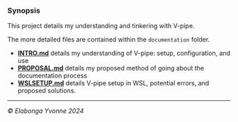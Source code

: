 ### Synopsis
This project details my understanding and tinkering with V-pipe.

The more detailed files are contained within the `documentation` folder.

- [**INTRO.md**](https://github.com/elabongaatuo/V-pipe/blob/main/documentation/INTRO.md) details my understanding of V-pipe: setup, configuration, and use
- [**PROPOSAL.md**](https://github.com/elabongaatuo/V-pipe/blob/main/documentation/PROPOSAL.md) details my proposed method of going about the documentation process
- [**WSLSETUP.md**](https://github.com/elabongaatuo/V-pipe/blob/main/documentation/WSLSETUP.md) details V-pipe setup in WSL, potential errors, and proposed solutions.

---
*© Elabonga Yvonne 2024*
